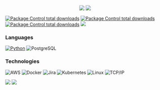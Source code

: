 
<br>
<p align = "center">
  <img src = "https://github-readme-stats.vercel.app/api?username=DenisMurynka&show_icons=true&theme=tokyonight&line_height=27">
  <img src = "https://github-readme-stats.vercel.app/api/top-langs/?username=DenisMurynka&hide=css,java,html&theme=tokyonight">
</p>


[![Package Control total downloads](https://img.shields.io/badge/Name-Denis-ff69b4)]()
[![Package Control total downloads](https://img.shields.io/badge/Sex-Yes-green)]()
[![Package Control total downloads](https://img.shields.io/badge/Gender-Engineer-yellow)]()
[![](https://img.shields.io/badge/TG-denowns-blue)](https://t.me/denowns)






### Languages

[![Python](https://img.shields.io/badge/-Python-fff?&logo=python)](https://github.com/adamalston?tab=repositories&q=&type=&language=python)
![PostgreSQL](https://img.shields.io/badge/-PostgreSQL-fff?&logo=PostgreSQL&logoColor=336791)


### Technologies

![AWS](https://img.shields.io/badge/-AWS-fff?&logo=Amazon-AWS&logoColor=232F3E)
![Docker](https://img.shields.io/badge/-Docker-fff?&logo=Docker)
![Jira](https://img.shields.io/badge/-Jira-fff?&logo=jira-software&logoColor=0052CC)
![Kubernetes](https://img.shields.io/badge/-Kubernetes-fff?&logo=Kubernetes)
![Linux](https://img.shields.io/badge/-Linux-fff?&logo=linux&logoColor=000)
![TCP/IP](https://img.shields.io/badge/-TCP/IP-fff?&logo=Cisco)



[<img src="https://img.shields.io/badge/linkedin-%230077B5.svg?&style=for-the-badge&logo=linkedin&logoColor=white" />](https://www.linkedin.com/in/demnis-murynka/) 
[<img src = "https://img.shields.io/badge/instagram-%23E4405F.svg?&style=for-the-badge&logo=instagram&logoColor=white">](https://www.instagram.com/denis.murynka/) 
